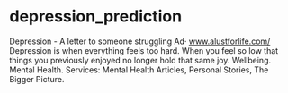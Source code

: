 # depression_prediction

Depression - A letter to someone struggling
Ad·
www.alustforlife.com/
Depression is when everything feels too hard. When you feel so low that things you previously enjoyed no longer hold that same joy. Wellbeing. Mental Health. Services: Mental Health Articles, Personal Stories, The Bigger Picture.
